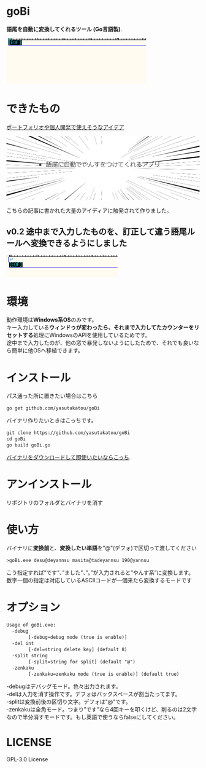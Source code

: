 # goBi

**語尾を自動に変換してくれるツール (Go言語製)**.

![yannsu](https://github.com/yasutakatou/goBi/blob/pic/yannsu.gif)

# できたもの

[ポートフォリオや個人開発で使えそうなアイデア](https://qiita.com/MasatoraAtarashi/items/eec4642fe1e6ce79304d)

![2](https://github.com/yasutakatou/goBi/blob/pic/2.png)

こちらの記事に書かれた大量のアイディアに触発されて作りました。

## v0.2 途中まで入力したものを、訂正して違う語尾ルールへ変換できるようにしました

![yannsu2](https://github.com/yasutakatou/goBi/blob/pic/yannsu2.gif)

# 環境

動作環境は**Windows系OS**のみです。<br>
キー入力している**ウィンドゥが変わったら、それまで入力してたカウンターをリセットする**処理にWindowsのAPIを使用しているためです。<br>
途中まで入力したのが、他の窓で暴発しないようにしたためで、それでも良いなら簡単に他OSへ移植できます。<br>

# インストール

パス通った所に置きたい場合はこちら

```
go get github.com/yasutakatou/goBi
```

バイナリ作りたいときはこっちです。

```
git clone https://github.com/yasutakatou/goBi
cd goBi
go build goBi.go
```

[バイナリをダウンロードして即使いたいならこっち](https://github.com/yasutakatou/goBi/releases).<br>

# アンインストール

リポジトリのフォルダとバイナリを消す

# 使い方

バイナリに**変換前**と、**変換したい単語**を"@"(デフォ)で区切って渡してください

```
>goBi.exe desu@deyannsu masita@tadeyannsu 190@yannsu
```

こう指定すれば”です”、”ました”、”。”が入力されると”やんす系”に変換します。<br>
数字一個の指定は対応しているASCIIコードが一個来たら変換するモードです

# オプション

```
Usage of goBi.exe:
  -debug
        [-debug=debug mode (true is enable)]
  -del int
        [-del=string delete key] (default 8)
  -split string
        [-split=string for split] (default "@")
  -zenkaku
        [-zenkaku=zenkaku mode (true is enable)] (default true)
```

-debugはデバッグモード。色々出力されます。<br>
-delは入力を消す操作です。デフォはバックスペースが割当たってます。<br>
-splitは変換前後の区切り文字。デフォは"@"です。<br>
-zenkakuは全角モード。つまり”です”なら4回キーを叩くけど、削るのは2文字なので半分消すモードです。もし英語で使うならfalseにしてください。<br>


# LICENSE

GPL-3.0 License

